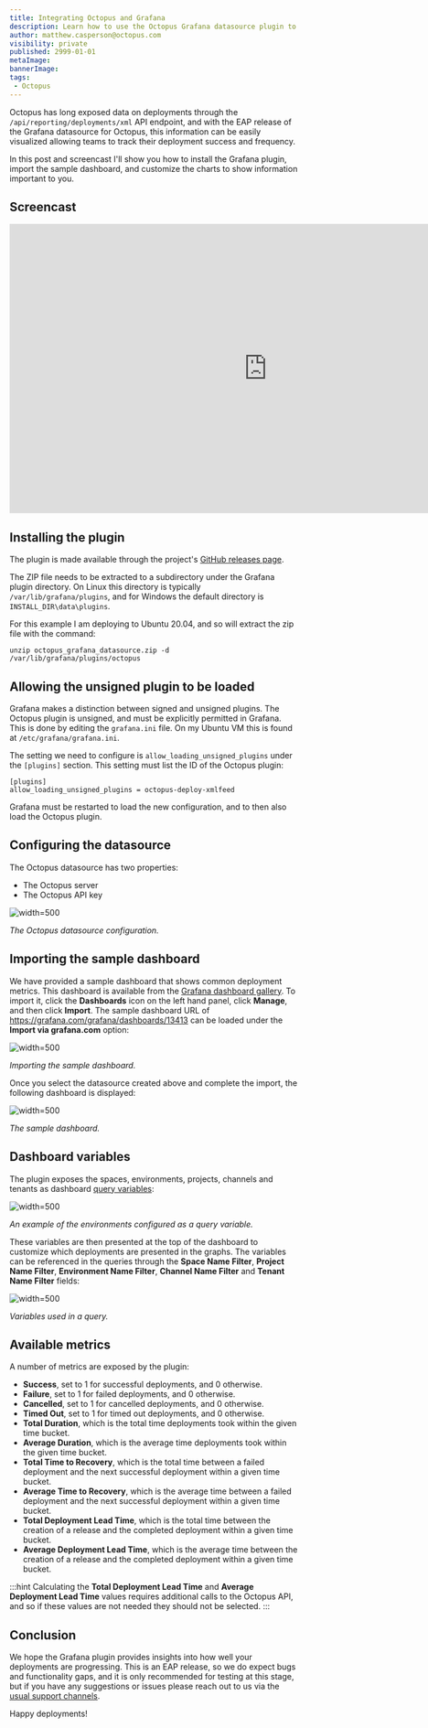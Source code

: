```yaml
---
title: Integrating Octopus and Grafana
description: Learn how to use the Octopus Grafana datasource plugin to visualize your deployments
author: matthew.casperson@octopus.com
visibility: private
published: 2999-01-01
metaImage: 
bannerImage: 
tags:
 - Octopus
---
```


Octopus has long exposed data on deployments through the `/api/reporting/deployments/xml` API endpoint, and with the EAP release of the Grafana datasource for Octopus, this information can be easily visualized allowing teams to track their deployment success and frequency.

In this post and screencast I'll show you how to install the Grafana plugin, import the sample dashboard, and customize the charts to show information important to you.

## Screencast

<iframe width="900" height="506" src="https://www.youtube.com/embed/bPmjJkkEa3g" frameborder="0" allow="accelerometer; autoplay; clipboard-write; encrypted-media; gyroscope; picture-in-picture" allowfullscreen></iframe>

## Installing the plugin

The plugin is made available through the project's [GitHub releases page](https://github.com/OctopusDeploy/OctopusGrafanaDataSource/releases).

The ZIP file needs to be extracted to a subdirectory under the Grafana plugin directory. On Linux this directory is typically `/var/lib/grafana/plugins`, and for Windows the default directory is `INSTALL_DIR\data\plugins`.

For this example I am deploying to Ubuntu 20.04, and so will extract the zip file with the command:

```
unzip octopus_grafana_datasource.zip -d /var/lib/grafana/plugins/octopus
```

## Allowing the unsigned plugin to be loaded

Grafana makes a distinction between signed and unsigned plugins. The Octopus plugin is unsigned, and must be explicitly permitted in Grafana. This is done by editing the `grafana.ini` file. On my Ubuntu VM this is found at `/etc/grafana/grafana.ini`.

The setting we need to configure is `allow_loading_unsigned_plugins` under the `[plugins]` section. This setting must list the ID of the Octopus plugin:

```
[plugins]
allow_loading_unsigned_plugins = octopus-deploy-xmlfeed
```

Grafana must be restarted to load the new configuration, and to then also load the Octopus plugin.

## Configuring the datasource

The Octopus datasource has two properties:

* The Octopus server 
* The Octopus API key

![](datasource.png "width=500")

*The Octopus datasource configuration.*

## Importing the sample dashboard

We have provided a sample dashboard that shows common deployment metrics. This dashboard is available from the [Grafana dashboard gallery](https://grafana.com/grafana/dashboards/13413). To import it, click the **Dashboards** icon on the left hand panel, click **Manage**, and then click **Import**. The sample dashboard URL of https://grafana.com/grafana/dashboards/13413 can be loaded under the **Import via grafana.com** option:

![](import.png "width=500")

*Importing the sample dashboard.*

Once you select the datasource created above and complete the import, the following dashboard is displayed:

![](dashboard.png "width=500")

*The sample dashboard.*

## Dashboard variables

The plugin exposes the spaces, environments, projects, channels and tenants as dashboard [query variables](https://grafana.com/docs/grafana/latest/variables/variable-types/add-query-variable/): 

![](variables.png "width=500")

*An example of the environments configured as a query variable.*

These variables are then presented at the top of the dashboard to customize which deployments are presented in the graphs. The variables can be referenced in the queries through the **Space Name Filter**, **Project Name Filter**, **Environment Name Filter**, **Channel Name Filter** and **Tenant Name Filter** fields:

![](query.png "width=500")

*Variables used in a query.*

## Available metrics

A number of metrics are exposed by the plugin:

* **Success**, set to 1 for successful deployments, and 0 otherwise.
* **Failure**, set to  1 for failed deployments, and 0 otherwise.
* **Cancelled**, set to 1 for cancelled deployments, and 0 otherwise.
* **Timed Out**, set to 1 for timed out deployments, and 0 otherwise.
* **Total Duration**, which is the total time deployments took within the given time bucket.
* **Average Duration**, which is the average time deployments took within the given time bucket.
* **Total Time to Recovery**, which is the total time between a failed deployment and the next successful deployment within a given time bucket.
* **Average Time to Recovery**, which is the average time between a failed deployment and the next successful deployment within a given time bucket.
* **Total Deployment Lead Time**, which is the total time between the creation of a release and the completed deployment within a given time bucket.
* **Average Deployment Lead Time**, which is the average time between the creation of a release and the completed deployment within a given time bucket.

:::hint
Calculating the **Total Deployment Lead Time** and **Average Deployment Lead Time** values requires additional calls to the Octopus API, and so if these values are not needed they should not be selected.
:::

## Conclusion

We hope the Grafana plugin provides insights into how well your deployments are progressing. This is an EAP release, so we do expect bugs and functionality gaps, and it is only recommended for testing at this stage, but if you have any suggestions or issues please reach out to us via the [usual support channels](https://octopus.com/support).

Happy deployments!